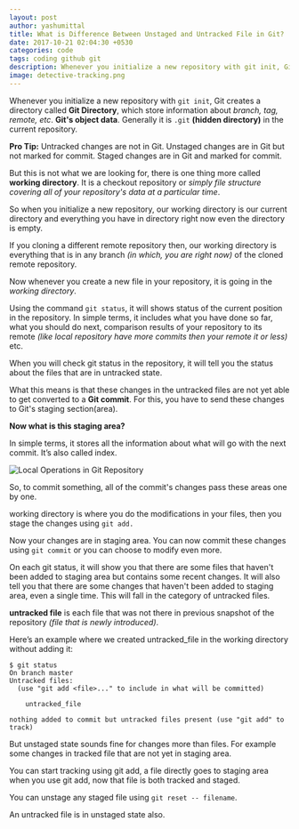 ```yaml
---
layout: post
author: yashumittal
title: What is Difference Between Unstaged and Untracked File in Git?
date: 2017-10-21 02:04:30 +0530
categories: code
tags: coding github git
description: Whenever you initialize a new repository with git init, Git creates a directory called Git Directory, which store information about branch, tag, remote, etc. Git's object data. Generally it is .git in the current repository.
image: detective-tracking.png
---
```


Whenever you initialize a new repository with `git init`, Git creates a directory called **Git Directory**, which store information about *branch, tag, remote, etc*. **Git's object data**. Generally it is `.git` **(hidden directory)** in the current repository.

**Pro Tip:** Untracked changes are not in Git. Unstaged changes are in Git but not marked for commit. Staged changes are in Git and marked for commit.

But this is not what we are looking for, there is one thing more called **working directory**. It is a checkout repository or *simply file structure covering all of your repository's data at a particular time*.

So when you initialize a new repository, our working directory is our current directory and everything you have in directory right now even the directory is empty.

If you cloning a different remote repository then, our working directory is everything that is in any branch *(in which, you are right now)* of the cloned remote repository.

Now whenever you create a new file in your repository, it is going in the *working directory*.

Using the command `git status`, it will shows status of the current position in the repository. In simple terms, it includes what you have done so far, what you should do next, comparison results of your repository to its remote *(like local repository have more commits then your remote it or less)* etc.

When you will check git status in the repository, it will tell you the status about the files that are in untracked state.

What this means is that these changes in the untracked files are not yet able to get converted to a **Git commit**. For this, you have to send these changes to Git's staging section(area).

**Now what is this staging area?**

In simple terms, it stores all the information about what will go with the next commit. It’s also called index.

![Local Operations in Git Repository](//blog.codecarrot.net/images/main-qimg-ef1ac9925df956225785f65119ed6ddc.png)

So, to commit something, all of the commit's changes pass these areas one by one.

working directory is where you do the modifications in your files, then you stage the changes using `git add.`

Now your changes are in staging area. You can now commit these changes using `git commit` or you can choose to modify even more.

On each git status, it will show you that there are some files that haven't been added to staging area but contains some recent changes. It will also tell you that there are some changes that haven't been added to staging area, even a single time. This will fall in the category of untracked files.

**untracked file** is each file that was not there in previous snapshot of the repository *(file that is newly introduced)*.

Here’s an example where we created untracked_file in the working directory without adding it:

```
$ git status
On branch master
Untracked files:
  (use "git add <file>..." to include in what will be committed)

	untracked_file

nothing added to commit but untracked files present (use "git add" to track)
```

But unstaged state sounds fine for changes more than files. For example some changes in tracked file that are not yet in staging area.

You can start tracking using git add, a file directly goes to staging area when you use git add, now that file is both tracked and staged.

You can unstage any staged file using `git reset -- filename`.

An untracked file is in unstaged state also.
